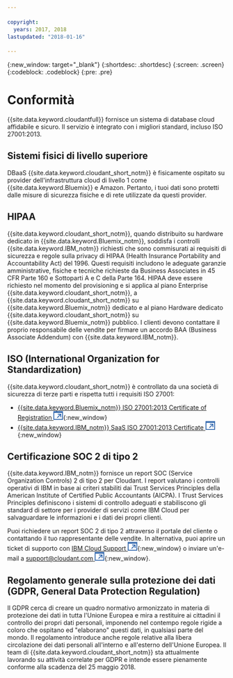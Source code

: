 ```yaml
---

copyright:
  years: 2017, 2018
lastupdated: "2018-01-16"

---
```


{:new_window: target="_blank"}
{:shortdesc: .shortdesc}
{:screen: .screen}
{:codeblock: .codeblock}
{:pre: .pre}

<!-- Acrolinx: 2017-04-28 -->

# Conformità

{{site.data.keyword.cloudantfull}} fornisce un sistema di database cloud affidabile e sicuro.
Il servizio è integrato con i migliori standard,
incluso ISO 27001:2013.

## Sistemi fisici di livello superiore

DBaaS {{site.data.keyword.cloudant_short_notm}} è fisicamente ospitato
su provider dell'infrastruttura cloud di livello 1 come {{site.data.keyword.Bluemix}} e Amazon.
Pertanto,
i tuoi dati sono protetti dalle misure di sicurezza fisiche e di rete utilizzate da questi provider.

## HIPAA

{{site.data.keyword.cloudant_short_notm}}, quando distribuito su hardware dedicato in {{site.data.keyword.Bluemix_notm}},
soddisfa i controlli {{site.data.keyword.IBM_notm}} richiesti che sono commisurati ai requisiti di sicurezza e regole sulla privacy di HIPAA (Health Insurance Portability and Accountability Act) del 1996. Questi requisiti
includono le adeguate garanzie amministrative, fisiche e tecniche richieste
da Business Associates in 45 CFR Parte 160 e Sottoparti A e C della Parte 164. HIPAA deve essere richiesto nel momento del
provisioning e si applica al piano Enterprise {{site.data.keyword.cloudant_short_notm}},
a {{site.data.keyword.cloudant_short_notm}} su {{site.data.keyword.Bluemix_notm}} dedicato
e al piano Hardware dedicato {{site.data.keyword.cloudant_short_notm}} su {{site.data.keyword.Bluemix_notm}} pubblico. I clienti
devono contattare il proprio responsabile delle
vendite per firmare un accordo BAA (Business Associate Addendum) con {{site.data.keyword.IBM_notm}}.

## ISO (International Organization for Standardization)

{{site.data.keyword.cloudant_short_notm}} è controllato da una società di sicurezza di terze parti e rispetta
tutti i requisiti ISO 27001:

* [{{site.data.keyword.Bluemix_notm}} ISO 27001:2013 Certificate of Registration ![Icona link esterno](../images/launch-glyph.svg "Icona link esterno")](ftp://public.dhe.ibm.com/cloud/bluemix/compliance/Bluemix_ISO27K1_WWCert_2016.pdf){:new_window}
* [{{site.data.keyword.IBM_notm}} SaaS ISO 27001:2013 Certificate ![Icona link esterno](../images/launch-glyph.svg "Icona link esterno")](https://www-01.ibm.com/common/ssi/cgi-bin/ssialias?subtype=ST&infotype=SA&htmlfid=KUJ12445USEN&attachment=KUJ12445USEN.PDF){:new_window}

## Certificazione SOC 2 di tipo 2

{{site.data.keyword.IBM_notm}} fornisce un report SOC (Service Organization Controls) 2 di tipo 2
per Cloudant. I report valutano i controlli operativi di IBM in base ai criteri
stabiliti dai Trust Services Principles della American Institute of Certified Public Accountants (AICPA). 
I Trust Services Principles definiscono i sistemi di controllo adeguati e stabiliscono gli standard di settore
per i provider di servizi come IBM Cloud per salvaguardare le informazioni e i dati dei propri clienti.

Puoi richiedere un report SOC 2 di tipo 2 attraverso il portale del cliente
o contattando il tuo rappresentante delle vendite. In alternativa, puoi aprire
un ticket di supporto con
[IBM Cloud Support ![Icona link esterno](../images/launch-glyph.svg "Icona link esterno")](https://www.ibm.com/cloud/support){:new_window}
o inviare un'e-mail a
[support@cloudant.com ![Icona link esterno](../images/launch-glyph.svg "Icona link esterno")](mailto:support@cloudant.com){:new_window}.

## Regolamento generale sulla protezione dei dati  (GDPR, General Data Protection Regulation) 

Il GDPR cerca di creare un quadro normativo armonizzato in materia di protezione dei dati
in tutta l'Unione Europea e mira a restituire ai cittadini il controllo dei propri dati personali,
imponendo nel contempo regole rigide a coloro che ospitano ed "elaborano" questi dati, in qualsiasi parte del mondo. Il
regolamento introduce anche regole relative alla libera circolazione dei dati personali all'interno e all'esterno
dell'Unione Europea. Il team di {{site.data.keyword.cloudant_short_notm}} sta attualmente lavorando su attività correlate per GDPR e
intende essere pienamente conforme alla scadenza del 25 maggio 2018.
